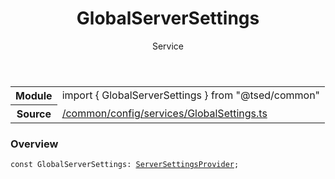 
<header class="symbol-info-header"><h1 id="globalserversettings">GlobalServerSettings</h1><label class="symbol-info-type-label service">Service</label></header>
<!-- summary -->
<section class="symbol-info"><table class="is-full-width"><tbody><tr><th>Module</th><td><div class="lang-typescript"><span class="token keyword">import</span> { GlobalServerSettings }&nbsp;<span class="token keyword">from</span>&nbsp;<span class="token string">"@tsed/common"</span></div></td></tr><tr><th>Source</th><td><a href="https://github.com/Romakita/ts-express-decorators/blob/v4.17.1/src//common/config/services/GlobalSettings.ts#L0-L0">/common/config/services/GlobalSettings.ts</a></td></tr></tbody></table></section>
<!-- overview -->


### Overview


<pre><code class="typescript-lang "><span class="token keyword">const</span> GlobalServerSettings<span class="token punctuation">:</span> <a href="#api/common/config/serversettingsprovider"><span class="token">ServerSettingsProvider</span></a><span class="token punctuation">;</span></code></pre>


<!-- Parameters -->

<!-- Description -->

<!-- Members -->

